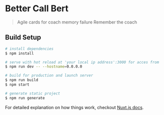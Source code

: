 # Better Call Bert

> Agile cards for coach memory failure
Remember the coach

## Build Setup

``` bash
# install dependencies
$ npm install

# serve with hot reload at 'your local ip address':3000 for acces from mobile
$ npm run dev -- --hostname=0.0.0.0

# build for production and launch server
$ npm run build
$ npm start

# generate static project
$ npm run generate
```

For detailed explanation on how things work, checkout [Nuxt.js docs](https://nuxtjs.org).
